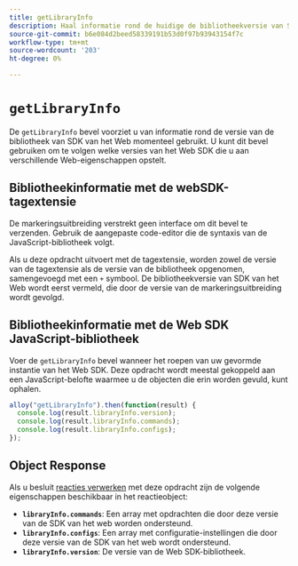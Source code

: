```yaml
---
title: getLibraryInfo
description: Haal informatie rond de huidige de bibliotheekversie van SDK van het Web op.
source-git-commit: b6e084d2beed58339191b53d0f97b93943154f7c
workflow-type: tm+mt
source-wordcount: '203'
ht-degree: 0%

---
```


# `getLibraryInfo`

De `getLibraryInfo` bevel voorziet u van informatie rond de versie van de bibliotheek van SDK van het Web momenteel gebruikt. U kunt dit bevel gebruiken om te volgen welke versies van het Web SDK die u aan verschillende Web-eigenschappen opstelt.

## Bibliotheekinformatie met de webSDK-tagextensie

De markeringsuitbreiding verstrekt geen interface om dit bevel te verzenden. Gebruik de aangepaste code-editor die de syntaxis van de JavaScript-bibliotheek volgt.

Als u deze opdracht uitvoert met de tagextensie, worden zowel de versie van de tagextensie als de versie van de bibliotheek opgenomen, samengevoegd met een `+` symbool. De bibliotheekversie van SDK van het Web wordt eerst vermeld, die door de versie van de markeringsuitbreiding wordt gevolgd.

## Bibliotheekinformatie met de Web SDK JavaScript-bibliotheek

Voer de `getLibraryInfo` bevel wanneer het roepen van uw gevormde instantie van het Web SDK. Deze opdracht wordt meestal gekoppeld aan een JavaScript-belofte waarmee u de objecten die erin worden gevuld, kunt ophalen.

```js
alloy("getLibraryInfo").then(function(result) {
  console.log(result.libraryInfo.version);
  console.log(result.libraryInfo.commands);
  console.log(result.libraryInfo.configs);
});
```

## Object Response

Als u besluit [reacties verwerken](command-responses.md) met deze opdracht zijn de volgende eigenschappen beschikbaar in het reactieobject:

* **`libraryInfo.commands`**: Een array met opdrachten die door deze versie van de SDK van het web worden ondersteund.
* **`libraryInfo.configs`**: Een array met configuratie-instellingen die door deze versie van de SDK van het web wordt ondersteund.
* **`libraryInfo.version`**: De versie van de Web SDK-bibliotheek.
